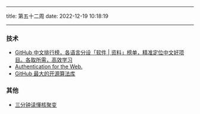 <!--
 * @Author: try try418@163.com
 * @Date: 2022-12-19 10:18:02
 * @Description:
-->

---

title: 第五十二周
date: 2022-12-19 10:18:19

---

### 技术

- [GitHub 中文排行榜，各语言分设「软件 | 资料」榜单，精准定位中文好项目。各取所需，高效学习](https://github.com/GrowingGit/GitHub-Chinese-Top-Charts)
- [Authentication for the Web.](https://authjs.dev/)
- [GitHub 最大的开源算法库](https://the-algorithms.com/zh_Hans)

### 其他

- [三分钟读懂核聚变](https://mp.weixin.qq.com/s/44H689gZQ-26ZbzC9D-RTg)
